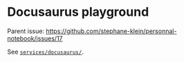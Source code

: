 # Docusaurus playground

Parent issue: https://github.com/stephane-klein/personnal-notebook/issues/17

See [`services/docusaurus/`](services/docusaurus/).
